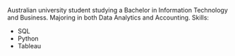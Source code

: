 Australian university student studying a Bachelor in Information Technology and Business. 
Majoring in both Data Analytics and Accounting.
Skills:
- SQL
- Python
- Tableau
